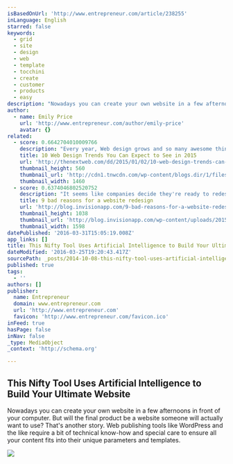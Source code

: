 ```yaml
---
isBasedOnUrl: 'http://www.entrepreneur.com/article/238255'
inLanguage: English
starred: false
keywords:
  - grid
  - site
  - design
  - web
  - template
  - tocchini
  - create
  - customer
  - products
  - easy
description: "Nowadays you can create your own website in a few afternoons in front of your computer. But will the final product be a website someone will actually want to use? That's another story. Web publishing tools like WordPress and the like require a bit of technical know-how and special care to ensure all your content fits into their unique parameters and templates."
author:
  - name: Emily Price
    url: 'http://www.entrepreneur.com/author/emily-price'
    avatar: {}
related:
  - score: 0.6642704010009766
    description: "Every year, Web design grows and so many awesome things are being published daily. I can only imagine that the best is yet to come in 2015, including many of the trends we predicted for 2014. While many of those trends will still be around in 2015 (and probably 2016), it's time to see what new trends are likely to emerge in 2015."
    title: 10 Web Design Trends You Can Expect to See in 2015
    url: 'http://thenextweb.com/dd/2015/01/02/10-web-design-trends-can-expect-see-2015/'
    thumbnail_height: 560
    thumbnail_url: 'http://cdn1.tnwcdn.com/wp-content/blogs.dir/1/files/2014/12/webdesign.jpg'
    thumbnail_width: 1460
  - score: 0.6374046802520752
    description: "It seems like companies decide they're ready to redesign their website every 2 years or so. But it's a lot of work! You have to gather a team, find an agency, identify stakeholders, write personas ... You get the point. Nevertheless, every 2 years or so, we labor and labor to redesign and launch a website."
    title: 9 bad reasons for a website redesign
    url: 'http://blog.invisionapp.com/9-bad-reasons-for-a-website-redesign/'
    thumbnail_height: 1038
    thumbnail_url: 'http://blog.invisionapp.com/wp-content/uploads/2015/01/trendy.png'
    thumbnail_width: 1598
datePublished: '2016-03-31T15:05:19.008Z'
app_links: []
title: This Nifty Tool Uses Artificial Intelligence to Build Your Ultimate Website
dateModified: '2016-03-25T19:20:43.417Z'
sourcePath: _posts/2014-10-08-this-nifty-tool-uses-artificial-intelligence-to-build-your-u.md
published: true
tags:
  - ''
authors: []
publisher:
  name: Entrepreneur
  domain: www.entrepreneur.com
  url: 'http://www.entrepreneur.com'
  favicon: 'http://www.entrepreneur.com/favicon.ico'
inFeed: true
hasPage: false
inNav: false
_type: MediaObject
_context: 'http://schema.org'

---
```

<article style=""><h1>This Nifty Tool Uses Artificial Intelligence to Build Your Ultimate Website</h1><p>Nowadays you can create your own website in a few afternoons in front of your computer. But will the final product be a website someone will actually want to use? That's another story. Web publishing tools like WordPress and the like require a bit of technical know-how and special care to ensure all your content fits into their unique parameters and templates.</p><img src="https://assets.entrepreneur.com/content/16x9/822/1412782883-nifty-tool-uses-artificial-intelligence-build-your-ultimate-website-the-grid.jpg" /></article>